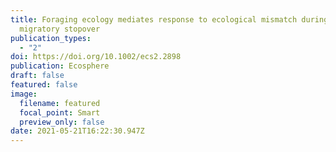 ```yaml
---
title: Foraging ecology mediates response to ecological mismatch during
  migratory stopover
publication_types:
  - "2"
doi: https://doi.org/10.1002/ecs2.2898
publication: Ecosphere
draft: false
featured: false
image:
  filename: featured
  focal_point: Smart
  preview_only: false
date: 2021-05-21T16:22:30.947Z
---
```

